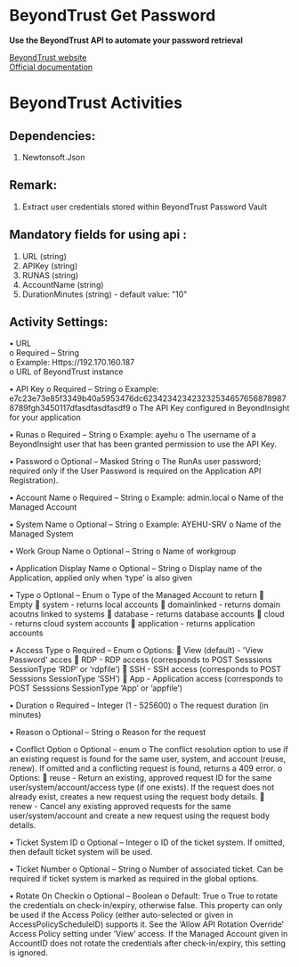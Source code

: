 # BeyondTrust Get Password
**Use the BeyondTrust API to automate your password retrieval**

[BeyondTrust website](https://www.beyondtrust.com/) <br/>
[Official documentation](https://www.beyondtrust.com/docs/privileged-remote-access/how-to/integrations/api/index.htm)

# BeyondTrust Activities

## Dependencies:
1. Newtonsoft.Json

## Remark:
1. Extract user credentials stored within BeyondTrust Password Vault

## Mandatory fields for using api :<br />
1. URL (string)
2. APIKey (string)
3. RUNAS (string)
4. AccountName (string)
5. DurationMinutes (string) - default value: "10"

## Activity Settings:<br />

• URL <br />
o Required – String <br />
o Example: Https://192.170.160.187 <br />
o URL of BeyondTrust instance <br />

• API Key o Required – String o Example: e7c23e73e85f3349b40a5953476dc6234234234232325346576568789878789fgh3450117dfasdfasdfasdf9 o The API Key configured in BeyondInsight for your application

• Runas o Required – String o Example: ayehu o The username of a BeyondInsight user that has been granted permission to use the API Key.

• Password o Optional – Masked String o The RunAs user password; required only if the User Password is required on the Application API Registration).

• Account Name o Required – String o Example: admin.local o Name of the Managed Account

• System Name o Optional – String o Example: AYEHU-SRV o Name of the Managed System

• Work Group Name o Optional – String o Name of workgroup

• Application Display Name o Optional – String o Display name of the Application, applied only when ‘type’ is also given

• Type o Optional – Enum o Type of the Managed Account to return  Empty  system - returns local accounts  domainlinked - returns domain acoutns linked to systems  database - returns database accounts  cloud - returns cloud system accounts  application - returns application accounts

• Access Type o Required – Enum o Options:  View (default) - 'View Password' acces  RDP - RDP access (corresponds to POST Sesssions SessionType ‘RDP’ or ‘rdpfile’)  SSH - SSH access (corresponds to POST Sesssions SessionType ‘SSH’)  App - Application access (corresponds to POST Sesssions SessionType ‘App’ or ‘appfile’)

• Duration o Required – Integer (1 - 525600) o The request duration (in minutes)

• Reason o Optional – String o Reason for the request

• Conflict Option o Optional – enum o The conflict resolution option to use if an existing request is found for the same user, system, and account (reuse, renew). If omitted and a conflicting request is found, returns a 409 error. o Options:  reuse - Return an existing, approved request ID for the same user/system/account/access type (if one exists). If the request does not already exist, creates a new request using the request body details.  renew - Cancel any existing approved requests for the same user/system/account and create a new request using the request body details.

• Ticket System ID o Optional – Integer o ID of the ticket system. If omitted, then default ticket system will be used.

• Ticket Number o Optional – String o Number of associated ticket. Can be required if ticket system is marked as required in the global options.

• Rotate On Checkin o Optional – Boolean o Default: True o True to rotate the credentials on check-in/expiry, otherwise false. This property can only be used if the Access Policy (either auto-selected or given in AccessPolicyScheduleID) supports it. See the ‘Allow API Rotation Override’ Access Policy setting under ‘View’ access. If the Managed Account given in AccountID does not rotate the credentials after check-in/expiry, this setting is ignored.
